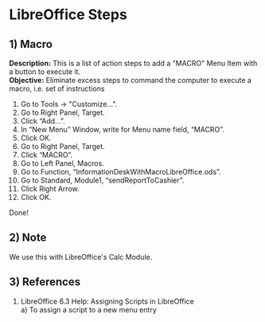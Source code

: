 # LibreOffice Steps
## 1) Macro
<b>Description:</b> This is a list of action steps to add a "MACRO" Menu Item with a button to execute it.<br/>
<b>Objective:</b> Eliminate excess steps to command the computer to execute a macro, i.e. set of instructions

1. Go to Tools -> "Customize…".
2. Go to Right Panel, Target.
3. Click “Add…”.
4. In “New Menu” Window, write for Menu name field, “MACRO”.
5. Click OK.
6. Go to Right Panel, Target.
7. Click “MACRO”.
8. Go to Left Panel, Macros.
9. Go to Function, “InformationDeskWithMacroLibreOffice.ods”.
10. Go to Standard, Module1, “sendReportToCashier”.
11. Click Right Arrow.
12. Click OK.

Done!

## 2) Note
We use this with LibreOffice's Calc Module.

## 3) References
1) LibreOffice 6.3 Help: Assigning Scripts in LibreOffice<br/>
a) To assign a script to a new menu entry
